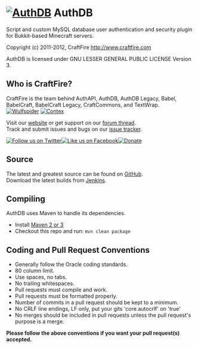 [![AuthDB][Project Logo]][Website]
AuthDB
======
Script and custom MySQL database user authentication and security plugin for Bukkit-based Minecraft servers.

Copyright (c) 2011-2012, CraftFire <http://www.craftfire.com>

AuthDB is licensed under GNU LESSER GENERAL PUBLIC LICENSE Version 3.

Who is CraftFire?
-----------------
CraftFire is the team behind AuthAPI, AuthDB, AuthDB Legacy, Babel, BabelCraft, BabelCraft Legacy, CraftCommons, and TextWrap.  
[![Wulfspider](https://secure.gravatar.com/avatar/6f2a0dcb60cd1ebee57875f9326bc98c?d=mm&r=pg&s=48)](http://forums.spout.org/members/wulfspider.1/) 
[![Contex](https://secure.gravatar.com/avatar/166ba849fcd905c8842cb062b879bc09?d=mm&r=pg&s=48)](http://forums.bukkit.org/members/contex.17559/) 

Visit our [website][Website] or get support on our [forum thread][Forums].  
Track and submit issues and bugs on our [issue tracker][Issues].

[![Follow us on Twitter][Twitter Logo]][Twitter][![Like us on Facebook][Facebook Logo]][Facebook][![Donate][Donate Logo]][Donate]

Source
------
The latest and greatest source can be found on [GitHub].  
Download the latest builds from [Jenkins].  

Compiling
---------
AuthDB uses Maven to handle its dependencies.

* Install [Maven 2 or 3](http://maven.apache.org/download.html)  
* Checkout this repo and run: `mvn clean package`

Coding and Pull Request Conventions
-----------------------------------
* Generally follow the Oracle coding standards.
* 80 column limit.
* Use spaces, no tabs.
* No trailing whitespaces.
* Pull requests must compile and work.
* Pull requests must be formatted properly.
* Number of commits in a pull request should be kept to a minimum.
* No CRLF line endings, LF only, put your gits 'core.autocrlf' on 'true'
* No merges should be included in pull requests unless the pull request's purpose is a merge.

**Please follow the above conventions if you want your pull request(s) accepted.**

[Project Logo]: http://cdn.craftfire.com/img/logo/authdb_353x93.png
[CraftFire Logo]: http://cdn.craftfire.com/img/logo/craftfire_150x38.png
[License]: http://www.gnu.org/licenses/lgpl.html
[Website]: http://www.craftfire.com
[Forums]: http://forums.bukkit.org/threads/19760/
[GitHub]: https://github.com/CraftFire/AuthDB
[Jenkins]: http://ci.craftfire.com/job/AuthDB
[Issues]: http://issues.craftfire.com
[Twitter]: http://twitter.com/CraftFireDev
[Twitter Logo]: http://cdn.spout.org/img/button/twitter_follow_us.png
[Facebook]: http://facebook.com/CraftFire
[Facebook Logo]: http://cdn.spout.org/img/button/facebook_like_us.png
[Donate]: https://www.paypal.com/cgi-bin/webscr?hosted_button_id=4K4LNLGDM9T6Y&page_style=CraftFire&item_name=AuthDB+donation+%28from+github.com%29&cmd=_s-xclick
[Donate Logo]: http://cdn.spout.org/img/button/donate_paypal_96x96.png
